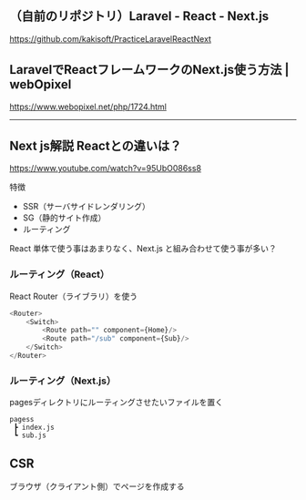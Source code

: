 ## （自前のリポジトリ）Laravel - React - Next.js
https://github.com/kakisoft/PracticeLaravelReactNext


## LaravelでReactフレームワークのNext.js使う方法 | webOpixel
https://www.webopixel.net/php/1724.html


________________________________________________________________________
## Next js解説 Reactとの違いは？
https://www.youtube.com/watch?v=95UbO086ss8

特徴
 * SSR（サーバサイドレンダリング）
 * SG（静的サイト作成）
 * ルーティング

React 単体で使う事はあまりなく、Next.js と組み合わせて使う事が多い？


### ルーティング（React）
React Router（ライブラリ）を使う
```js
<Router>
    <Switch>
        <Route path="" component={Home}/>
        <Route path="/sub" component={Sub}/>
    </Switch>
</Router>
```

### ルーティング（Next.js）
pagesディレクトリにルーティングさせたいファイルを置く
```
pagess
 ┣ index.js
 ┗ sub.js
```


## CSR
ブラウザ（クライアント側）でページを作成する


